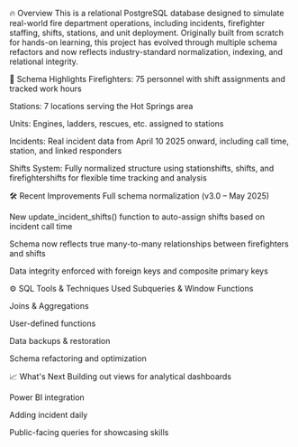 🔥 Overview
This is a relational PostgreSQL database designed to simulate real-world fire department operations, including incidents, firefighter staffing, shifts, stations, and unit deployment. Originally built from scratch for hands-on learning, this project has evolved through multiple schema refactors and now reflects industry-standard normalization, indexing, and relational integrity.

🧱 Schema Highlights
Firefighters: 75 personnel with shift assignments and tracked work hours

Stations: 7 locations serving the Hot Springs area

Units: Engines, ladders, rescues, etc. assigned to stations

Incidents: Real incident data from April 10 2025 onward, including call time, station, and linked responders

Shifts System: Fully normalized structure using stationshifts, shifts, and firefightershifts for flexible time tracking and analysis

🛠️ Recent Improvements
Full schema normalization (v3.0 – May 2025)

New update_incident_shifts() function to auto-assign shifts based on incident call time

Schema now reflects true many-to-many relationships between firefighters and shifts

Data integrity enforced with foreign keys and composite primary keys

⚙️ SQL Tools & Techniques Used
Subqueries & Window Functions

Joins & Aggregations

User-defined functions

Data backups & restoration

Schema refactoring and optimization

📈 What's Next
Building out views for analytical dashboards

Power BI integration

Adding incident daily

Public-facing queries for showcasing skills
